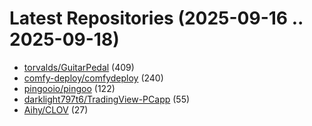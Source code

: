 # Latest Repositories (2025-09-16 .. 2025-09-18)

- [torvalds/GuitarPedal](https://github.com/torvalds/GuitarPedal) (409)
- [comfy-deploy/comfydeploy](https://github.com/comfy-deploy/comfydeploy) (240)
- [pingooio/pingoo](https://github.com/pingooio/pingoo) (122)
- [darklight797t6/TradingView-PCapp](https://github.com/darklight797t6/TradingView-PCapp) (55)
- [Aihy/CLOV](https://github.com/Aihy/CLOV) (27)
